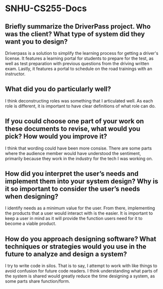 # SNHU-CS255-Docs
## Briefly summarize the DriverPass project. Who was the client? What type of system did they want you to design?
Driverpass is a solution to simplify the learning process for getting a driver's license. It features a learning portal for students to prepare for the test, as well as test preparation with previous questions from the driving written exam. Lastly, it features a portal to schedule on the road trainings with an instructor. 
## What did you do particularly well?
I think deconstructing roles was something that I articulated well. As each role is different, it is important to have clear definitions of what role can do.
## If you could choose one part of your work on these documents to revise, what would you pick? How would you improve it?
I think that wording could have been more consise. There are some parts where the audience member would have understood the sentiment, primarily because they work in the industry for the tech I was working on.
## How did you interpret the user’s needs and implement them into your system design? Why is it so important to consider the user’s needs when designing?
I identify needs as a minimum value for the user. From there, implementing the products that a user would interact with is the easier. It is important to keep a user in mind as it will provide the function users need for it to become a viable product.
## How do you approach designing software? What techniques or strategies would you use in the future to analyze and design a system?
I try to write code in silos. That is to say, I attempt to work with like things to avoid confusion for future code readers. I think understanding what parts of the system is shared would greatly reduce the time designing a system, as some parts share function/form. 
